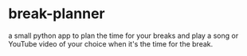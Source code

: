 # break-planner
a small python app to plan the time for your breaks and play a song or YouTube video of your choice when it's the time for the break. 
